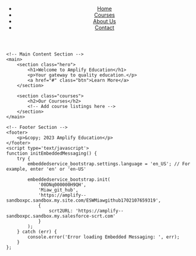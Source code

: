
<html lang="en">
<head>
    <meta charset="UTF-8">
    <meta name="viewport" content="width=device-width, initial-scale=1.0">
    <title>Amplify Education</title>
    <link rel="stylesheet" href="styles.css"> <!-- Link to your CSS file for styling -->
</head>
<body>
    <!-- Header Section -->
    <header>
        <nav>
            <ul>
                <li><a href="#">Home</a></li>
                <li><a href="#">Courses</a></li>
                <li><a href="#">About Us</a></li>
                <li><a href="#">Contact</a></li>
            </ul>
        </nav>
    </header>

    <!-- Main Content Section -->
    <main>
        <section class="hero">
            <h1>Welcome to Amplify Education</h1>
            <p>Your gateway to quality education.</p>
            <a href="#" class="btn">Learn More</a>
        </section>

        <section class="courses">
            <h2>Our Courses</h2>
            <!-- Add course listings here -->
        </section>
    </main>

    <!-- Footer Section -->
    <footer>
        <p>&copy; 2023 Amplify Education</p>
    </footer>
    <script type='text/javascript'>
	function initEmbeddedMessaging() {
		try {
			embeddedservice_bootstrap.settings.language = 'en_US'; // For example, enter 'en' or 'en-US'

			embeddedservice_bootstrap.init(
				'00DNq000000H9QH',
				'Miaw_git_hub',
				'https://amplify--sandboxpc.sandbox.my.site.com/ESWMiawgithub1702107659319',
				{
					scrt2URL: 'https://amplify--sandboxpc.sandbox.my.salesforce-scrt.com'
				}
			);
		} catch (err) {
			console.error('Error loading Embedded Messaging: ', err);
		}
	};
</script>
<script type='text/javascript' src='https://amplify--sandboxpc.sandbox.my.site.com/ESWMiawgithub1702107659319/assets/js/bootstrap.min.js' onload='initEmbeddedMessaging()'></script>

</body>
</html>
